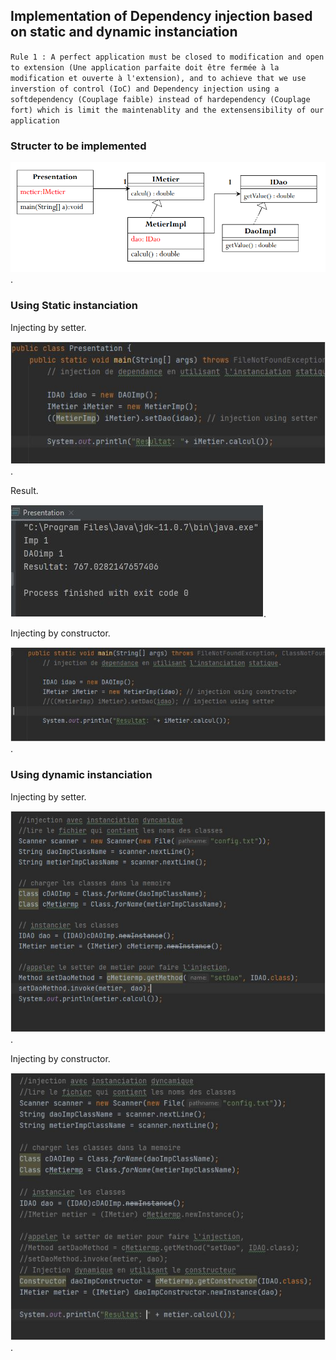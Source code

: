 ## Implementation of Dependency injection based on static and dynamic instanciation

`Rule 1 : A perfect application must be closed to modification and open to extension (Une application parfaite doit être fermée à la modification et ouverte à l'extension), and to achieve that we use inverstion of control (IoC) and Dependency injection using a softdependency (Couplage faible) instead of hardependency (Couplage fort) which is limit the maintenablity and the extensensibility of our application `

### Structer to be implemented

![Uml class diagram ](screenshots/Screenshot_1.png).

### Using Static instanciation

Injecting by setter.

![Inject dependency using setter ](screenshots/stat_setter.JPG).

Result.

![Inject dependency using setter ](screenshots/stat_setter_res.JPG).

Injecting by constructor.

![Inject dependency using constructor ](screenshots/stat_const.JPG).

### Using dynamic instanciation

Injecting by setter.

![Inject dependency using setter ](screenshots/dynamique_setter.JPG).

Injecting by constructor.

![Inject dependency using constructor ](screenshots/dynamique_const.JPG).
